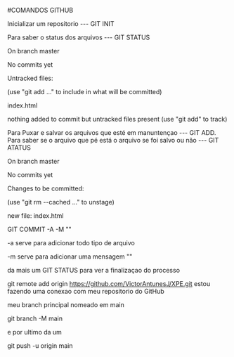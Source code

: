 #COMANDOS GITHUB

Inicializar um repositorio --- GIT INIT

Para saber o status dos arquivos --- GIT STATUS

On branch master

No commits yet

Untracked files:

(use "git add <file>..." to include in what will be committed)

index.html

nothing added to commit but untracked files present (use "git add" to track)

Para Puxar e salvar os arquivos que esté em manuntençao --- GIT ADD.
Para saber se o arquivo que pé está o arquivo se foi salvo ou não --- GIT ATATUS

On branch master

No commits yet

Changes to be committed:

(use "git rm --cached <file>..." to unstage)

new file: index.html

GIT COMMIT -A -M ""

-a serve para adicionar todo tipo de arquivo

-m serve para adicionar uma mensagem ""

da mais um GIT STATUS para ver a finalizaçao do processo

git remote add origin https://github.com/VictorAntunesJ/XPE.git
estou fazendo uma conexao com meu repositorio do GitHub

meu branch principal nomeado em main

git branch -M main

e por ultimo da um

git push -u origin main
